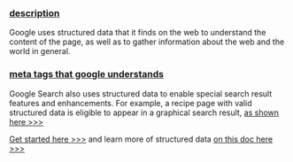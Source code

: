 ### [description]()

Google uses structured data that it finds on the web to understand the content of the page, as well as to gather
information about the web and the world in general.

### [meta tags that google understands](https://support.google.com/webmasters/answer/79812?hl=en&ref_topic=4617741)

Google Search also uses structured data to enable special search result features and enhancements. For example, a recipe 
page with valid structured data is eligible to appear in a graphical search result, [as shown here >>>](https://developers.google.com/search/docs/guides/intro-structured-data)

[Get started here >>>](https://github.com/mayeedwin/pwafire/blob/master/resources/data-structures/index.html) and learn more of
structured data [on this doc here >>>](https://developers.google.com/search/docs/guides/intro-structured-data)
